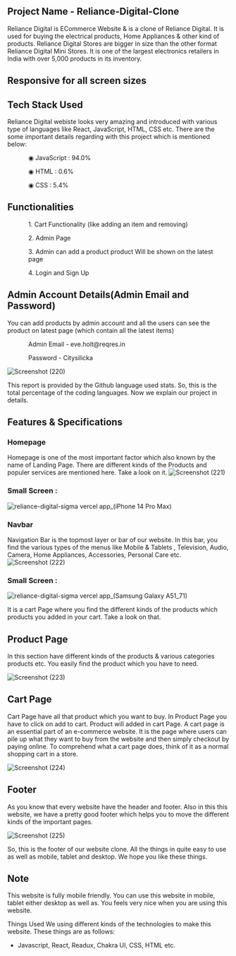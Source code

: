 ## Project Name -  Reliance-Digital-Clone

Reliance Digital is ECommerce Website & is a clone of Reliance Digital. It is used for buying the electrical products, Home Appliances & other kind of products. Reliance Digital Stores are bigger in size than the other format Reliance Digital Mini Stores. It is one of the largest electronics retailers in India with over 5,000 products in its inventory.

## Responsive for all screen sizes

## Tech Stack Used

Reliance Digital webiste looks very amazing and introduced with various type of languages like React, JavaScript, HTML, CSS etc. There are the some important details regarding with this project which is mentioned below:

<ul dir="auto">
 <ol dir="auto">◉ JavaScript : 94.0%</ol>
 <ol dir="auto">◉ HTML : 0.6%</ol>
 <ol dir="auto">◉ CSS : 5.4%</ol>
 </ul>
 
 ## Functionalities
 
 <ul dir="auto">
 
 <ol dir="auto">1. Cart Functionality (like adding an item and removing) </ol>
 <ol dir="auto">2. Admin Page</ol>
 <ol dir="auto">3. Admin can add a product product Will be shown on the latest page </ol>
 <ol dir="auto">4. Login and Sign Up </ol>
 </ul>
 
 ## Admin Account Details(Admin Email and Password)
 
 <p>You can add products by admin account and all the users can see the product on latest page (which contain all the latest items)</p>
 
  <ul dir="auto">
 
 <ol dir="auto">Admin Email - eve.holt@reqres.in </ol>
 <ol dir="auto">Password - Citysilicka</ol>
 
 </ul>
 
![Screenshot (220)](https://github.com/uttammane1/Reliance-Digital/assets/151371801/61078c8f-c2eb-448c-806e-975274d26ef9)

This report is provided by the Github language used stats. So, this is the total percentage of the coding languages. Now we explain our project in details.

## Features & Specifications

### Homepage

Homepage is one of the most important factor which also known by the name of Landing Page. There are different kinds of the Products and populer services are mentioned here. Take a look on it.
![Screenshot (221)](https://github.com/uttammane1/Reliance-Digital/assets/151371801/5d8ebb52-a866-4190-933c-e4d3cf27b30b)


### Small Screen : 

![reliance-digital-sigma vercel app_(iPhone 14 Pro Max)](https://github.com/uttammane1/Reliance-Digital/assets/151371801/10f8d3c9-3422-4366-bc42-9db7d1928e0b)


### Navbar

Navigation Bar is the topmost layer or bar of our website. In this bar, you find the various types of the menus like Mobile & Tablets , Television, Audio, Camera, Home Appliances, Accessories, Personal Care etc.
![Screenshot (222)](https://github.com/uttammane1/Reliance-Digital/assets/151371801/daf0f214-e4e7-46ca-9fba-20a3fb65a898)


### Small Screen : 
![reliance-digital-sigma vercel app_(Samsung Galaxy A51_71)](https://github.com/uttammane1/Reliance-Digital/assets/151371801/58c933be-bb79-4fa7-9caf-fa62bbfcea91)


It is a cart Page where you find the different kinds of the products which products you added in your cart. Take a look on that.

## Product Page

In this section have different kinds of the products & various categories products etc. You easily find the product which you have to need.

![Screenshot (223)](https://github.com/uttammane1/Reliance-Digital/assets/151371801/fabaa7d9-f936-4d5f-abbc-d0bb47cdf522)

## Cart Page 

Cart Page have all that product which you want to buy. In Product Page you have to click on add to cart. Product will added in cart Page. A cart page is an essential part of an e-commerce website. It is the page where users can pile up what they want to buy from the website and then simply checkout by paying online. To comprehend what a cart page does, think of it as a normal shopping cart in a store.

![Screenshot (224)](https://github.com/uttammane1/Reliance-Digital/assets/151371801/c0e4281a-58af-4428-ba7f-fb1ebd47394a)


## Footer

As you know that every website have the header and footer. Also in this this website, we have a pretty good footer which helps you to move the different kinds of the important pages.

![Screenshot (225)](https://github.com/uttammane1/Reliance-Digital/assets/151371801/7f468792-b777-4d3f-84ef-0785ad8a5c54)

So, this is the footer of our website clone. All the things in quite easy to use as well as mobile, tablet and desktop. We hope you like these things.

## Note

This website is fully mobile friendly. You can use this website in mobile, tablet either desktop as well as. You feels very nice when you are using this website.

Things Used
We using different kinds of the technologies to make this website. These things are as follows:

- Javascript, React, Readux, Chakra UI, CSS, HTML etc.

